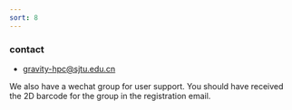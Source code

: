 ```yaml
---
sort: 8
---
```


### contact
- gravity-hpc@sjtu.edu.cn

We also have a wechat group for user support. You should have received the 2D barcode for the group in the registration email.
